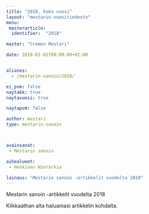 ```yaml
---
title: "2018, koko vuosi"
layout: "mestarin-vuositiedosto"
menu:
 masterarticle:
  identifier:  "2018"

master: "Cremen Mestari"

date: 2018-01-01T00:00:00+02:00


aliases:
  - /mestarin-sanoin/2018/

ei_pvm: false
naytakk: true
naytavuosi: true

naytapvm: false

author: mestari
type: mestarin-sanoin



avainsanat:
 - Mestarin sanoin

aihealueet:
 - Henkinen Hierarkia

lainaus: "Mestarin sanoin -artikkelit vuodelta 2018"
---
```

<p>Mestarin sanoin -artikkelit vuodelta 2018</p>
<p>Klikkaathan alta haluamasi artikkelin kohdalta.</p>